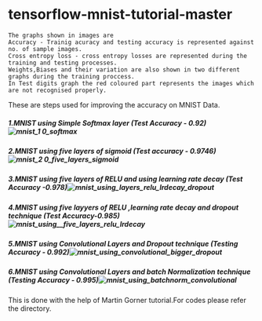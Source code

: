 # tensorflow-mnist-tutorial-master
    The graphs shown in images are
    Accuracy - Trainig acuracy and testing accuracy is represented against no. of sample images.
    Cross entropy loss - cross entropy losses are represented during the training and testing processes.
    Weights,Biases and their variation are also shown in two different graphs during the training proccess.
    In Test digits graph the red coloured part represents the images which are not recognised properly.

These are steps used for improving the accuracy on MNIST Data.

##### 1.MNIST using Simple Softmax layer (Test Accuracy - 0.92) ![mnist_1 0_softmax](https://user-images.githubusercontent.com/19996897/35729711-9b17ef4a-0835-11e8-894f-f82848cb8153.png)

##### 2.MNIST using five layers of sigmoid (Test accuracy - 0.9746)![mnist_2 0_five_layers_sigmoid](https://user-images.githubusercontent.com/19996897/35729726-aac9b2c0-0835-11e8-95a9-85620b035758.png)

##### 3.MNIST using five layers of RELU and using learning rate decay (Test Accuracy -0.978)![mnist_using_layers_relu_lrdecay_dropout](https://user-images.githubusercontent.com/19996897/35729848-fd5db680-0835-11e8-8f5a-4689d53f627c.png)

##### 4.MNIST using five layyers of RELU ,learning rate decay and dropout technique (Test Accuracy-0.985)![mnist_using__five_layers_relu_lrdecay](https://user-images.githubusercontent.com/19996897/35729796-dadf5802-0835-11e8-9935-77a692f8f271.png)

##### 5.MNIST using Convolutional Layers and Dropout technique (Testing Accuracy - 0.992)![mnist_using_convolutional_bigger_dropout](https://user-images.githubusercontent.com/19996897/35729823-f0c2bbf0-0835-11e8-87ee-84890681e0ee.png)

##### 6.MNIST using Convolutional Layers and batch Normalization technique (Testing Accuracy - 0.995)![mnist_using_batchnorm_convolutional](https://user-images.githubusercontent.com/19996897/35729803-e449e740-0835-11e8-976b-11f3193205a8.png)

This is done with the help of Martin Gorner tutorial.For codes please refer the directory.
